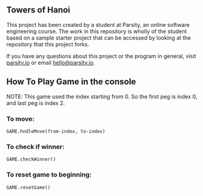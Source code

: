 ## Towers of Hanoi

This project has been created by a student at Parsity, an online software engineering course. The work in this repository is wholly of the student based on a sample starter project that can be accessed by looking at the repository that this project forks.

If you have any questions about this project or the program in general, visit [parsity.io](https://parsity.io/) or email hello@parsity.io.

## How To Play Game in the console

NOTE: This game used the index starting from 0. So the first peg is index 0, and last peg is index 2.

### To move:

`GAME.hndleMove(from-index, to-index)`

### To check if winner:

`GAME.checkWinner()`

### To reset game to beginning:

`GAME.resetGame()`
